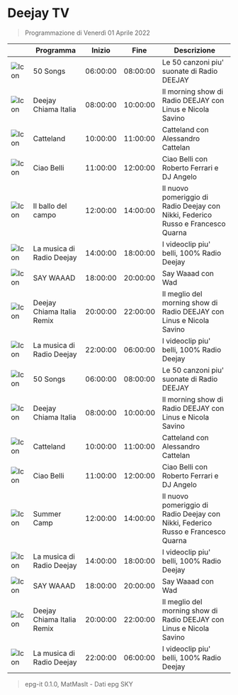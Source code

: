 # Deejay TV
> Programmazione di Venerdì 01 Aprile 2022

||Programma|Inizio|Fine|Descrizione|
|---|---|---|---|---|
|![Icon](https://guidatv.sky.it/uuid/musica_cover_mUEij5gHOu.png)|50 Songs|06:00:00|08:00:00|Le 50 canzoni piu&#039; suonate di Radio DEEJAY
|![Icon](https://guidatv.sky.it/uuid/musica_cover_mUEij5gHOu.png)|Deejay Chiama Italia|08:00:00|10:00:00|Il morning show di Radio DEEJAY con Linus e Nicola Savino
|![Icon](https://guidatv.sky.it/uuid/musica_cover_mUEij5gHOu.png)|Catteland|10:00:00|11:00:00|Catteland con Alessandro Cattelan
|![Icon](https://guidatv.sky.it/uuid/musica_cover_mUEij5gHOu.png)|Ciao Belli|11:00:00|12:00:00|Ciao Belli con Roberto Ferrari e DJ Angelo
|![Icon](https://guidatv.sky.it/uuid/b768660a-53a1-4e70-bdc4-0175b6118e87/cover?md5ChecksumParam=0b46b915774a5684e17c032d994940f2)|Il ballo del campo|12:00:00|14:00:00|Il nuovo pomeriggio di Radio Deejay con Nikki, Federico Russo e Francesco Quarna
|![Icon](https://guidatv.sky.it/uuid/musica_cover_mUEij5gHOu.png)|La musica di Radio Deejay|14:00:00|18:00:00|I videoclip piu&#039; belli, 100% Radio Deejay
|![Icon](https://guidatv.sky.it/uuid/musica_cover_mUEij5gHOu.png)|SAY WAAAD|18:00:00|20:00:00|Say Waaad con Wad
|![Icon](https://guidatv.sky.it/uuid/musica_cover_mUEij5gHOu.png)|Deejay Chiama Italia Remix|20:00:00|22:00:00|Il meglio del morning show di Radio DEEJAY con Linus e Nicola Savino
|![Icon](https://guidatv.sky.it/uuid/musica_cover_mUEij5gHOu.png)|La musica di Radio Deejay|22:00:00|06:00:00|I videoclip piu&#039; belli, 100% Radio Deejay
|![Icon](https://guidatv.sky.it/uuid/musica_cover_mUEij5gHOu.png)|50 Songs|06:00:00|08:00:00|Le 50 canzoni piu&#039; suonate di Radio DEEJAY
|![Icon](https://guidatv.sky.it/uuid/musica_cover_mUEij5gHOu.png)|Deejay Chiama Italia|08:00:00|10:00:00|Il morning show di Radio DEEJAY con Linus e Nicola Savino
|![Icon](https://guidatv.sky.it/uuid/musica_cover_mUEij5gHOu.png)|Catteland|10:00:00|11:00:00|Catteland con Alessandro Cattelan
|![Icon](https://guidatv.sky.it/uuid/musica_cover_mUEij5gHOu.png)|Ciao Belli|11:00:00|12:00:00|Ciao Belli con Roberto Ferrari e DJ Angelo
|![Icon](https://guidatv.sky.it/uuid/d85822a7-151b-47f2-8cf8-dff20f9f980d/cover?md5ChecksumParam=0b46b915774a5684e17c032d994940f2)|Summer Camp|12:00:00|14:00:00|Il nuovo pomeriggio di Radio Deejay con Nikki, Federico Russo e Francesco Quarna
|![Icon](https://guidatv.sky.it/uuid/musica_cover_mUEij5gHOu.png)|La musica di Radio Deejay|14:00:00|18:00:00|I videoclip piu&#039; belli, 100% Radio Deejay
|![Icon](https://guidatv.sky.it/uuid/musica_cover_mUEij5gHOu.png)|SAY WAAAD|18:00:00|20:00:00|Say Waaad con Wad
|![Icon](https://guidatv.sky.it/uuid/musica_cover_mUEij5gHOu.png)|Deejay Chiama Italia Remix|20:00:00|22:00:00|Il meglio del morning show di Radio DEEJAY con Linus e Nicola Savino
|![Icon](https://guidatv.sky.it/uuid/musica_cover_mUEij5gHOu.png)|La musica di Radio Deejay|22:00:00|06:00:00|I videoclip piu&#039; belli, 100% Radio Deejay



 > epg-it 0.1.0, MatMasIt - Dati epg SKY